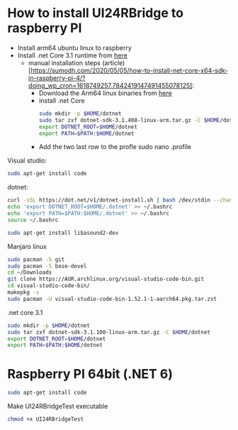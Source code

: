 # How to install UI24RBridge to raspberry PI

- Install arm64 ubuntu linux to raspberry
- Install .net Core 3.1 runtime from [here]( https://docs.microsoft.com/en-us/dotnet/core/install/linux-ubuntu)
    - manual installation steps (article)[https://sumodh.com/2020/05/05/how-to-install-net-core-x64-sdk-in-raspberry-pi-4/?doing_wp_cron=1618749257.7842419147491455078125]:
        - Download the Arm64 linux binaries from [here](https://dotnet.microsoft.com/download/dotnet/3.1)
        - install .net Core
          ```bash
          sudo mkdir -p $HOME/dotnet  
          sudo tar zxf dotnet-sdk-3.1.408-linux-arm.tar.gz -C $HOME/dotnet  
          export DOTNET_ROOT=$HOME/dotnet  
          export PATH=$PATH:$HOME/dotnet
          ```
        - Add the two last row to the profle
          sudo nano .profile

Visual studio:
```bash
sudo apt-get install code 
```
dotnet:
```bash
curl -sSL https://dot.net/v1/dotnet-install.sh | bash /dev/stdin --channel Current
echo 'export DOTNET_ROOT=$HOME/.dotnet' >> ~/.bashrc
echo 'export PATH=$PATH:$HOME/.dotnet' >> ~/.bashrc
source ~/.bashrc

sudo apt-get install libasound2-dev
```

Manjaro linux
```bash
sudo pacman -S git
sudo pacman -S base-devel
cd ~/Downloads
git clone https://AUR.archlinux.org/visual-studio-code-bin.git
cd visual-studio-code-bin/
makepkg -s
sudo pacman -U visual-studio-code-bin-1.52.1-1-aarch64.pkg.tar.zst
```

.net core 3.1
```bash
sudo mkdir -p $HOME/dotnet
sudo tar zxf dotnet-sdk-3.1.100-linux-arm.tar.gz -C $HOME/dotnet
export DOTNET_ROOT=$HOME/dotnet
export PATH=$PATH:$HOME/dotnet
```

# Raspberry PI 64bit (.NET 6)

```bash
sudo apt-get install code
```

Make UI24RBridgeTest executable
```bash
chmod +x UI24RBridgeTest 
```

